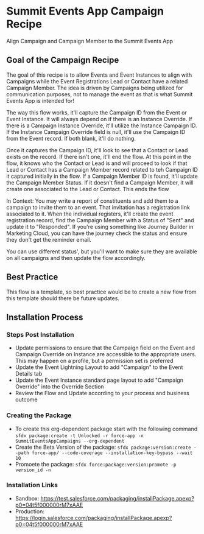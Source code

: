 # Summit Events App Campaign Recipe
 Align Campaign and Campaign Member to the Summit Events App

 ## Goal of the Campaign Recipe
 The goal of this recipe is to allow Events and Event Instances to align with Campaigns while the Event Registrations Lead or Contact have a related Campaign Member. The idea is driven by Campaigns being utilized for communication purposes, not to manage the event as that is what Summit Events App is intended for!

 The way this flow works, it'll capture the Campaign ID from the Event or Event Instance.  It will always depend on if there is an Instance Override.  If there is a Campaign Instance Override, it'll utilize the Instance Campaign ID.  If the Instance Campaign Override field is null, it'll use the Campaign ID from the Event record.  If both blank, it'll do nothing.

 Once it captures the Campaign ID, it'll look to see that a Contact or Lead exists on the record.  If there isn't one, it'll end the flow. At this point in the flow, it knows who the Contact or Lead is and will proceed to look if that Lead or Contact has a Campaign Member record related to teh Campaign ID it captured initially in the flow. If a Campaign Member ID is found, it'll update the Campaign Member Status.  If it doesn't find a Campaign Member, it will create one associated to the Lead or Contact. This ends the flow

 In Context: You may write a report of constituents and add them to a campaign to invite them to an event. That invitation has a registration link associated to it. When the individual registers, it'll create the event registration record, find the Campaign Member with a Status of "Sent" and update it to "Responded".  If you're using something like Journey Builder in Marketing Cloud, you can have the journey check the status and ensure they don't get the reminder email.

 You can use different status', but you'll want to make sure they are available on all campaigns and then update the flow accordingly.

 ## Best Practice
 This flow is a template, so best practice would be to create a new flow from this template should there be future updates.

## Installation Process

### Steps Post Installation
- Update permissions to ensure that the Campaign field on the Event and Campaign Override on Instance are accessible to the appropriate users. This may happen on a profile, but a permission set is preferred
- Update the Event Lightning Layout to add "Campaign" to the Event Details tab
- Update the Event Instance standard page layout to add "Campaign Override" into the Override Section
- Review the Flow and Update according to your process and business outcome

### Creating the Package
- To create this org-dependent package start with the following command `sfdx package:create -t Unlocked -r force-app -n SummitEventsAppCampaigns --org-dependent`
- Create the Beta Version of the package: `sfdx package:version:create --path force-app/ --code-coverage --installation-key-bypass --wait 10`
- Promoete the package: `sfdx force:package:version:promote -p version_id -n`

### Installation Links
- Sandbox: https://test.salesforce.com/packaging/installPackage.apexp?p0=04t5f000000rM7xAAE
- Production: https://login.salesforce.com/packaging/installPackage.apexp?p0=04t5f000000rM7xAAE
